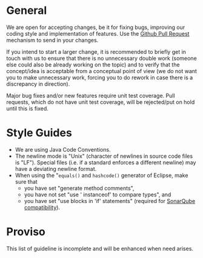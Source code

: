 # General

We are open for accepting changes, be it for fixing bugs, improving our coding style and implementation of features. Use the [Github Pull Request](https://github.com/promregator/promregator/pulls) mechanism to send in your changes.

If you intend to start a larger change, it is recommended to briefly get in touch with us to ensure that there is no unnecessary double work (someone else could also be already working on the topic) and to verify that the concept/idea is acceptable from a conceptual point of view (we do not want you to make unnecessary work, forcing you to do rework in case there is a discrepancy in direction). 

Major bug fixes and/or new features require unit test coverage. Pull requests, which do not have unit test coverage, will be rejected/put on hold until this is fixed. 

# Style Guides

* We are using Java Code Conventions.
* The newline mode is "Unix" (character of newlines in source code files is "LF"). Special files (i.e. if a standard enforces a different newline) may have a deviating newline format. 
* When using the "`equals()` and `hashcode()` generator of Eclipse, make sure that
  * you have set "generate method comments",
  * you have not set "use ' instanceof' to compare types", and
  * you have set "use blocks in 'if' statements" (required for [SonarQube compatibility](https://github.com/promregator/promregator/pull/129#discussion_r352373057)).


# Proviso

This list of guideline is incomplete and will be enhanced when need arises.
